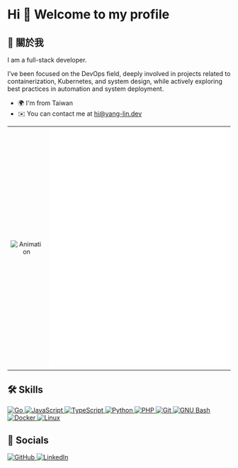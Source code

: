 <h1 class="center">Hi 👋 Welcome to my profile</h1>
<h2>🌟 關於我</h2>
<p class="center">I am a full-stack developer.</p>
<p>
    I’ve been focused on the DevOps field, deeply involved in projects related to
    containerization, Kubernetes, and system design, while actively exploring best practices
    in automation and system deployment.
</p>
<ul>
    <li>🌍 I'm from Taiwan</li>
    <li>✉️ You can contact me at <a href="mailto:hi@yang-lin.dev">hi@yang-lin.dev</a></li>
</ul>
<table align="center">
  <tbody>
    <tr>
      <td style="text-align: center; vertical-align: middle;">
        <img src="https://i.pinimg.com/originals/55/75/eb/5575eb67123787317da4098cdbd7cc2a.gif"  alt="Animation">
      </td>
      <td style="text-align: center; vertical-align: middle;">
        <img src="/github-metrics.svg" alt="Metrics" width="1000">
      </td>
    </tr>
  </tbody>
</table>
<div>
    <h2>🛠️ Skills</h2>
    <div class="skills">
        <a href="https://go.dev/doc/" target="_blank" rel="noreferrer">
            <img src="https://raw.githubusercontent.com/danielcranney/readme-generator/main/public/icons/skills/go-colored.svg" width="36" height="36" alt="Go">
        </a>
        <a href="https://developer.mozilla.org/en-US/docs/Web/JavaScript" target="_blank" rel="noreferrer">
            <img src="https://raw.githubusercontent.com/danielcranney/readme-generator/main/public/icons/skills/javascript-colored.svg" width="36" height="36" alt="JavaScript">
        </a>
        <a href="https://www.typescriptlang.org/" target="_blank" rel="noreferrer">
            <img src="https://raw.githubusercontent.com/danielcranney/readme-generator/main/public/icons/skills/typescript-colored.svg" width="36" height="36" alt="TypeScript">
        </a>
        <a href="https://www.python.org/" target="_blank" rel="noreferrer">
            <img src="https://raw.githubusercontent.com/danielcranney/readme-generator/main/public/icons/skills/python-colored.svg" width="36" height="36" alt="Python">
        </a>
        <a href="https://www.php.net/" target="_blank" rel="noreferrer">
            <img src="https://raw.githubusercontent.com/danielcranney/readme-generator/main/public/icons/skills/php-colored.svg" width="36" height="36" alt="PHP">
        </a>
        <a href="https://git-scm.com/" target="_blank" rel="noreferrer">
            <img src="https://raw.githubusercontent.com/danielcranney/readme-generator/main/public/icons/skills/git-colored.svg" width="36" height="36" alt="Git">
        </a>
        <a href="https://www.gnu.org/software/bash/" target="_blank" rel="noreferrer">
            <img src="https://raw.githubusercontent.com/danielcranney/readme-generator/main/public/icons/skills/gnubash.svg" width="36" height="36" alt="GNU Bash">
        </a>
        <a href="https://www.docker.com/" target="_blank" rel="noreferrer">
            <img src="https://raw.githubusercontent.com/danielcranney/readme-generator/main/public/icons/skills/docker-colored.svg" width="36" height="36" alt="Docker">
        </a>
        <a href="https://www.linux.org" target="_blank" rel="noreferrer">
            <img src="https://raw.githubusercontent.com/danielcranney/readme-generator/main/public/icons/skills/linux-colored.svg" width="36" height="36" alt="Linux">
        </a>
    </div>
    <h2>📱 Socials</h2>
    <div class="socials">
        <a href="https://www.github.com/yang-lin94" target="_blank" rel="noreferrer">
            <img src="https://raw.githubusercontent.com/danielcranney/readme-generator/main/public/icons/socials/github.svg" width="32" height="32" alt="GitHub">
        </a>
        <a href="https://www.linkedin.com/in/yang-lin20030904" target="_blank" rel="noreferrer">
            <img src="https://raw.githubusercontent.com/danielcranney/readme-generator/main/public/icons/socials/linkedin.svg" width="32" height="32" alt="LinkedIn">
        </a>
    </div>
</div>
